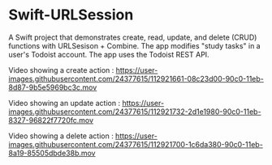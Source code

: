 # Swift-URLSession

A Swift project that demonstrates create, read, update, and delete (CRUD) functions with URLSesison + Combine.  The app modifies "study tasks" in a user's Todoist account.  The app uses the Todoist REST API.

Video showing a create action : 
https://user-images.githubusercontent.com/24377615/112921661-08c23d00-90c0-11eb-8d87-9b5e5969bc3c.mov

Video showing an update action : 
https://user-images.githubusercontent.com/24377615/112921732-2d1e1980-90c0-11eb-8327-96822f7720fc.mov

Video showing a delete action : 
https://user-images.githubusercontent.com/24377615/112921700-1c6da380-90c0-11eb-8a19-85505dbde38b.mov











